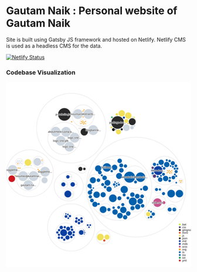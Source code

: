 # Gautam Naik : Personal website of Gautam Naik

Site is built using Gatsby JS framework and hosted on Netlify. Netlify CMS is used as a headless CMS for the data.

[![Netlify Status](https://api.netlify.com/api/v1/badges/2ece53de-bee9-4192-a132-1ff5f73860f4/deploy-status)](https://app.netlify.com/sites/gautamnaik/deploys)

### Codebase Visualization
![Visualization of the codebase](./diagram.svg)
